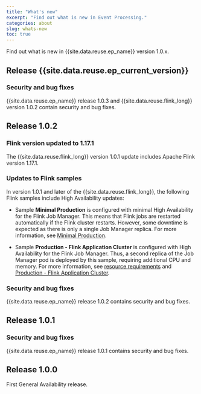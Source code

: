 ```yaml
---
title: "What's new"
excerpt: "Find out what is new in Event Processing."
categories: about
slug: whats-new
toc: true
---
```


Find out what is new in {{site.data.reuse.ep_name}} version 1.0.x.

## Release {{site.data.reuse.ep_current_version}}

### Security and bug fixes

{{site.data.reuse.ep_name}} release 1.0.3 and {{site.data.reuse.flink_long}} version 1.0.2 contain security and bug fixes.

## Release 1.0.2

### Flink version updated to 1.17.1

The {{site.data.reuse.flink_long}} version 1.0.1 update includes Apache Flink version 1.17.1.

### Updates to Flink samples

In version 1.0.1 and later of the {{site.data.reuse.flink_long}}, the following Flink samples include High Availability updates:

- Sample **Minimal Production** is configured with minimal High Availability for the Flink Job Manager. This means that Flink jobs are restarted automatically if the Flink cluster restarts. However, some downtime is expected as there is only a single Job Manager replica. For more information, see [Minimal Production](../../installing/planning#flink-minimal-production-sample).

- Sample **Production - Flink Application Cluster** is configured with High Availability for the Flink Job Manager. Thus, a second replica of the Job Manager pod is deployed by this sample, requiring additional CPU and memory. For more information, see [resource requirements](../../installing/prerequisites#resource-requirements) and [Production - Flink Application Cluster](../../installing/planning#flink-production-application-cluster-sample).

### Security and bug fixes

{{site.data.reuse.ep_name}} release 1.0.2 contains security and bug fixes.

## Release 1.0.1

### Security and bug fixes

{{site.data.reuse.ep_name}} release 1.0.1 contains security and bug fixes.

## Release 1.0.0

First General Availability release.

